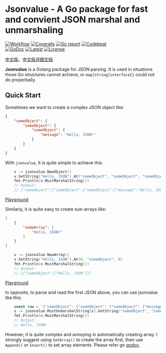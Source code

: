 # Jsonvalue - A Go package for fast and convient JSON marshal and unmarshaling

[![Workflow](https://github.com/Andrew-M-C/go.jsonvalue/actions/workflows/go_test_general.yml/badge.svg)](https://github.com/Andrew-M-C/go.jsonvalue/actions/workflows/go_test_general.yml)
[![Coveralls](https://coveralls.io/repos/github/Andrew-M-C/go.jsonvalue/badge.svg?branch=master)](https://coveralls.io/github/Andrew-M-C/go.jsonvalue)
[![Go report](https://goreportcard.com/badge/github.com/Andrew-M-C/go.jsonvalue)](https://goreportcard.com/report/github.com/Andrew-M-C/go.jsonvalue)
[![Codebeat](https://codebeat.co/badges/ecf87760-2987-48a7-a6dd-4d9fcad57256)](https://codebeat.co/projects/github-com-andrew-m-c-go-jsonvalue-master)<br>
[![GoDoc](https://godoc.org/github.com/Andrew-M-C/go.jsonvalue?status.svg)](https://pkg.go.dev/github.com/Andrew-M-C/go.jsonvalue@v1.2.0)
[![Latest](https://img.shields.io/badge/latest-v1.2.0-blue.svg)](https://github.com/Andrew-M-C/go.jsonvalue/tree/v1.2.0)
[![License](https://img.shields.io/badge/license-BSD%203--Clause-blue.svg)](https://opensource.org/licenses/BSD-3-Clause)

[中文版](./README_cn.md)，[中文版详细文档](./docs/zh-cn/README.md)

**Jsonvalue** is a Golang package for JSON parsing. It is used in situations those Go structures cannot achieve, or `map[string]interface{}` could not do properbally.

## Quick Start

Sometimes we want to create a complex JSON object like:

```json
{
    "someObject": {
        "someObject": {
            "someObject": {
                "message": "Hello, JSON!"
            }
        }
    }
}
```

With `jsonvalue`, It is quite simple to achieve this:

```go
    v := jsonvalue.NewObject()
    v.SetString("Hello, JSON").At("someObject", "someObject", "someObject", "message")
    fmt.Println(v.MustMarshalString())
    // Output:
    // {"someObject":{"someObject":{"someObject":{"message":"Hello, JSON!"}}}
```

[Playground](https://play.golang.org/p/u5846Wk6mq2)

Similarly, it is quite easy to create sub-arrays like:

```json
[
    {
        "someArray": [
            "Hello, JSON!"
        ]
    }
]
```

```go
    v := jsonvalue.NewArray()
    v.SetString("Hello, JSON").At(0, "someObject", 0)
    fmt.Println(v.MustMarshalString())
    // Output:
    // [{"someObject":["Hello, JSON"]}]
```

[Playground](https://play.golang.org/p/iTxnJDNdny3)

In opposite, to parse and read the first JSON above, you can use jsonvalue like this:

```go
	const raw = `{"someObject": {"someObject": {"someObject": {"message": "Hello, JSON!"}}}}`
	s := jsonvalue.MustUnmarshalString(s).GetString("someObject", "someObject", "someObject", "message")
	fmt.Println(v.MustMarshalString())
	// Output:
	// Hello, JSON!
```

However, it is quite complex and annoying in automatically creating array. I strongly suggest using `SetArray()` to create the array first, then use `Append()` or `Insert()` to set array elements. Please refer go [godoc](https://godoc.org/github.com/Andrew-M-C/go.jsonvalue).
